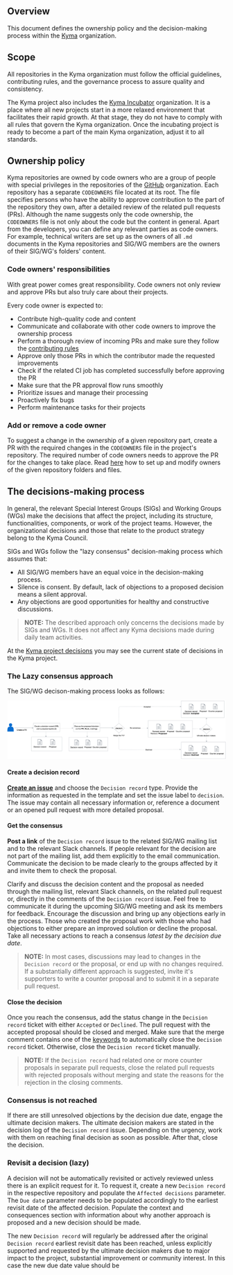 ## Overview

This document defines the ownership policy and the decision-making process within the [Kyma](../../../) organization.

## Scope

All repositories in the Kyma organization must follow the official guidelines, contributing rules, and the governance process to assure quality and consistency.

The Kyma project also includes the [Kyma Incubator](https://github.com/kyma-incubator) organization. It is a place where all new projects start in a more relaxed environment that facilitates their rapid growth. At that stage, they do not have to comply with all rules that govern the Kyma organization. Once the incubating project is ready to become a part of the main Kyma organization, adjust it to all standards.

## Ownership policy

Kyma repositories are owned by code owners who are a group of people with special privileges in the repositories of the [GitHub](../../../) organization. Each repository has a separate `CODEOWNERS` file located at its root. The file specifies persons who have the ability to approve contribution to the part of the repository they own, after a detailed review of the related pull requests (PRs). Although the name suggests only the code ownership, the `CODEOWNERS` file is not only about the code but the content in general. Apart from the developers, you can define any relevant parties as code owners. For example, technical writers are set up as the owners of all `.md` documents in the Kyma repositories and SIG/WG members are the owners of their SIG/WG's folders' content.

### Code owners' responsibilities

With great power comes great responsibility. Code owners not only review and approve PRs but also truly care about their projects.

Every code owner is expected to:

* Contribute high-quality code and content
* Communicate and collaborate with other code owners to improve the ownership process
* Perform a thorough review of incoming PRs and make sure they follow the [contributing rules](CONTRIBUTING.md)
* Approve only those PRs in which the contributor made the requested improvements
* Check if the related CI job has completed successfully before approving the PR
* Make sure that the PR approval flow runs smoothly
* Prioritize issues and manage their processing
* Proactively fix bugs
* Perform maintenance tasks for their projects

### Add or remove a code owner

To suggest a change in the ownership of a given repository part, create a PR with the required changes in the `CODEOWNERS` file in the project's repository. The required number of code owners needs to approve the PR for the changes to take place. Read [here](https://github.com/kyma-project/community/blob/master/guidelines/internal-guidelines/repository-template/template/CODEOWNERS) how to set up and modify owners of the given repository folders and files.

## The decisions-making process

In general, the relevant Special Interest Groups (SIGs) and Working Groups (WGs) make the decisions that affect the project, including its structure, functionalities, components, or work of the project teams. However, the organizational decisions and those that relate to the product strategy belong to the Kyma Council.

SIGs and WGs follow the "lazy consensus" decision-making process which assumes that:

* All SIG/WG members have an equal voice in the decision-making process.
* Silence is consent. By default, lack of objections to a proposed decision means a silent approval.
* Any objections are good opportunities for healthy and constructive discussions.

> **NOTE:** The described approach only concerns the decisions made by SIGs and WGs. It does not affect any Kyma decisions made during daily team activities.

At the [Kyma project decisions](https://github.com/kyma-project/community/issues/106#boards?labels=decision&activeFilters=labels&repos=139590666,151691065,139590577,139590641,139590616,139590701,147495537,139847219) you may see the current state of decisions in the Kyma project.

### The Lazy consensus approach

The SIG/WG decison-making process looks as follows:

![Decision-making process](assets/decision-making-process.png)

#### Create a decision record

[**Create an issue**](https://github.com/kyma-project/community/issues/new/choose) and choose the `Decision record` type. Provide the information as requested in the template and set the issue label to  `decision`. The issue may contain all necessary information or, reference a document or an opened pull request with more detailed proposal. 

#### Get the consensus

**Post a link** of the `Decision record` issue to the related SIG/WG mailing list and to the relevant Slack channels. If people relevant for the decision are not part of the mailing list, add them explicitly to the email communication. Communicate the decision to be made clearly to the groups affected by it and invite them to check the proposal. 

Clarify and discuss the decision content and the proposal as needed through the mailing list, relevant Slack channels, on the related pull request or, directly in the comments of the `Decision record` issue. Feel free to communicate it during the upcoming SIG/WG meeting and ask its members for feedback. Encourage the discussion and bring up any objections early in the process. Those who created the proposal work with those who had objections to either prepare an improved solution or decline the proposal. Take all necessary actions  to reach a consensus *latest by the decision due date*.  
> **NOTE:** In most cases, discussions may lead to changes in the `Decision record` or the proposal, or end up with no changes required. If a substantially different approach is suggested, invite it's supporters to write a counter proposal and to submit it in a separate pull request. 


#### Close the decision

Once you reach the consensus, add the status change in the `Decision record` ticket with either `Accepted` or `Declined`. The pull request with the accepted proposal should be closed and merged. Make sure that the merge comment contains one of the [keywords](https://help.github.com/articles/closing-issues-using-keywords/) to automatically close the `Decision record` ticket. Otherwise, close the `Decision record` ticket manually.
> **NOTE:** If the `Decision record` had related one or more counter proposals in separate pull requests, close the related pull requests with rejected proposals without merging and state the reasons for the rejection in the closing comments.

### Consensus is not reached

If there are still unresolved objections by the decision due date, engage the ultimate decision makers. The ultimate decision makers are stated in the decision log of the `Decision record` issue. Depending on the urgency, work with them on reaching final decision as soon as possible. After that, close the decision.

### Revisit a decision (lazy)

A decision will not be automatically revisited or actively reviewed unless there is an explicit request for it. To request it, create a new `Decision record` in the respective repository and populate  the `Affected decisions` parameter. The  `Due date` parameter needs to be populated accordingly to the earliest revisit date of the affected decision. Populate the context and consequences section with information about why another approach is proposed and a new decision should be made. 

The new `Decision record` will regularly be addressed after the original `Decision record` earliest revisit date has been reached, unless explicitly supported and requested by the ultimate decision makers due to major impact to the project, substantial improvement or community interest. In this case the new due date value should be 
